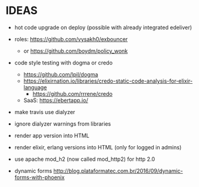 # IDEAS

- hot code upgrade on deploy (possible with already integrated edeliver)

- roles: https://github.com/vysakh0/exbouncer
  - or https://github.com/boydm/policy_wonk

- code style testing with dogma or credo
  - https://github.com/lpil/dogma
  - https://elixirnation.io/libraries/credo-static-code-analysis-for-elixir-language
    - https://github.com/rrrene/credo
  - SaaS: https://ebertapp.io/

- make travis use dialyzer
- ignore dialyzer warnings from libraries

- render app version into HTML
- render elixir, erlang versions into HTML (only for logged in admins)

- use apache mod_h2 (now called mod_http2) for http 2.0

- dynamic forms http://blog.plataformatec.com.br/2016/09/dynamic-forms-with-phoenix
